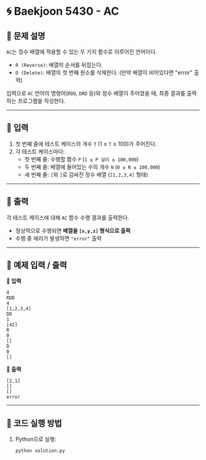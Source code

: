 # 🌀 Baekjoon 5430 - AC

## 📌 문제 설명
`AC`는 정수 배열에 적용할 수 있는 두 가지 함수로 이루어진 언어이다.

- `R (Reverse)`: 배열의 순서를 뒤집는다.
- `D (Delete)`: 배열의 첫 번째 원소를 삭제한다. (만약 배열이 비어있다면 "error" 출력)

입력으로 `AC` 언어의 명령어(`RDD`, `DRD` 등)와 정수 배열이 주어졌을 때, 최종 결과를 출력하는 프로그램을 작성한다.

---

## 📌 입력
1. 첫 번째 줄에 테스트 케이스의 개수 `T` (1 ≤ `T` ≤ 100)가 주어진다.
2. 각 테스트 케이스마다:
   - 첫 번째 줄: 수행할 함수 `P` (`1 ≤ P 길이 ≤ 100,000`)
   - 두 번째 줄: 배열에 들어있는 수의 개수 `N` (`0 ≤ N ≤ 100,000`)
   - 세 번째 줄: `[`와 `]`로 감싸진 정수 배열 (`[1,2,3,4]` 형태)

---

## 📌 출력
각 테스트 케이스에 대해 `AC` 함수 수행 결과를 출력한다.

- 정상적으로 수행되면 **배열을 `[x,y,z]` 형식으로 출력**
- 수행 중 에러가 발생하면 `"error"` 출력

---

## 📌 예제 입력 / 출력
**🔹 입력**
```
4
RDD
4
[1,2,3,4]
DD
1
[42]
R
0
[]
D
0
[]
```

**🔹 출력**
```
[2,1]
[]
[]
error
```


---

## 📌 코드 실행 방법
1. Python으로 실행:
   ```bash
   python solution.py

